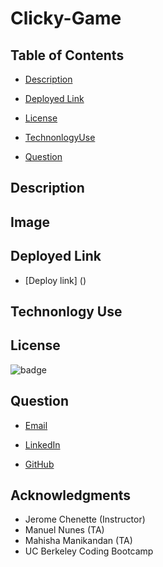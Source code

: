 # Clicky-Game

## Table of Contents

- [Description](#description)

- [Deployed Link](#deployed-link)

- [License](#license)

- [TechnonlogyUse](#Technonlogy-Use)

- [Question](#Question)

## Description

## Image

## Deployed Link

- [Deploy link] ()

## Technonlogy Use

## License

![badge](https://shields.io/badge/license-MIT-green)

## Question

- [Email](abuye20@yahoo.com)

- [LinkedIn](https://www.linkedin.com/in/abuye-mamuye-5a49921b0/)

- [GitHub](https://github.com/AbuyeM1)

## Acknowledgments

- Jerome Chenette (Instructor)
- Manuel Nunes (TA)
- Mahisha Manikandan (TA)
- UC Berkeley Coding Bootcamp
